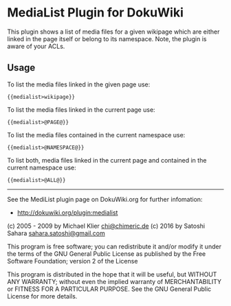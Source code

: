 # MediaList Plugin for DokuWiki

This plugin shows a list of media files for a given wikipage which are
either linked in the page itself or belong to its namespace.
Note, the plugin is aware of your ACLs.

## Usage
To list the media files linked in the given page use:

    {{medialist>wikipage}}

To list the media files linked in the current page use:

    {{medialist>@PAGE@}}

To list the media files contained in the current namespace use:

    {{medialist>@NAMESPACE@}}

To list both, media files linked in the current page and contained in the current namespace use:

    {{medialist>@ALL@}}

----

See the MediList plugin page on DokuWiki.org for further infomation:

  * http://dokuwiki.org/plugin:medialist

(c) 2005 - 2009 by Michael Klier <chi@chimeric.de>
(c) 2016        by Satoshi Sahara <sahara.satoshi@gmail.com>

This program is free software; you can redistribute it and/or modify
it under the terms of the GNU General Public License as published by
the Free Software Foundation; version 2 of the License

This program is distributed in the hope that it will be useful,
but WITHOUT ANY WARRANTY; without even the implied warranty of
MERCHANTABILITY or FITNESS FOR A PARTICULAR PURPOSE.
See the GNU General Public License for more details.

